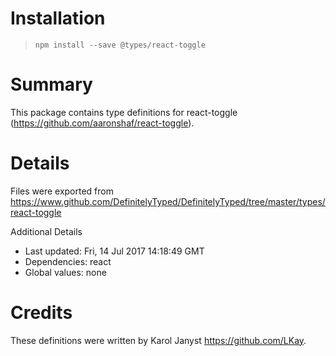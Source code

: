 # Installation
> `npm install --save @types/react-toggle`

# Summary
This package contains type definitions for react-toggle (https://github.com/aaronshaf/react-toggle).

# Details
Files were exported from https://www.github.com/DefinitelyTyped/DefinitelyTyped/tree/master/types/react-toggle

Additional Details
 * Last updated: Fri, 14 Jul 2017 14:18:49 GMT
 * Dependencies: react
 * Global values: none

# Credits
These definitions were written by Karol Janyst <https://github.com/LKay>.
